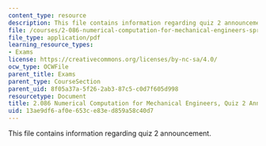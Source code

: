 ```yaml
---
content_type: resource
description: This file contains information regarding quiz 2 announcement.
file: /courses/2-086-numerical-computation-for-mechanical-engineers-spring-2013/13ae9df6af0e653ce83ed859a58c40d7_MIT2_086S13_quiz2_Announ.pdf
file_type: application/pdf
learning_resource_types:
- Exams
license: https://creativecommons.org/licenses/by-nc-sa/4.0/
ocw_type: OCWFile
parent_title: Exams
parent_type: CourseSection
parent_uid: 8f05a37a-5f26-2ab3-87c5-c0d7f605d998
resourcetype: Document
title: 2.086 Numerical Computation for Mechanical Engineers, Quiz 2 Announcement
uid: 13ae9df6-af0e-653c-e83e-d859a58c40d7
---
```

This file contains information regarding quiz 2 announcement.